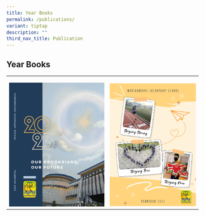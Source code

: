 ```yaml
---
title: Year Books
permalink: /publications/
variant: tiptap
description: ""
third_nav_title: Publication
---
```

<h2><strong>Year Books</strong></h2>
<table style="minWidth: 50px">
<colgroup>
<col>
<col>
</colgroup>
<tbody>
<tr>
<th rowspan="1" colspan="1">
<p></p><a class="isomer-image-wrapper" href="https://online.fliphtml5.com/sejwes/wnev/#p=1"><img style="width: 100%" height="auto" width="100%" alt="" src="/images/Publications Thumbnails/2024/Yearbook_2023.png"></a>
</th>
<th rowspan="1" colspan="1">
<p></p><a class="isomer-image-wrapper" href="https://online.fliphtml5.com/sejwes/fyzq/"><img style="width: 100%" height="auto" width="100%" alt="" src="/images/Publications Thumbnails/2024/Yearbook_2022.png"></a>
</th>
</tr>
</tbody>
</table>
<p></p>